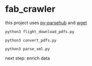 # fab_crawler
this project uses [py-parsehub](https://github.com/hronecviktor/py-parsehub)  and [wget](https://bitbucket.org/techtonik/python-wget/src)

```
python3 flight_download_pdfs.py

python3 convert_pdfs.py

python3 parse_xml.py
```

next step: enrich data
